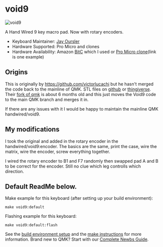 # void9

![void9](https://imgur.com/a/zPjiHee)

A Hand Wired 9 key macro pad.  Now with rotary encoders.

* Keyboard Maintainer: [Jay Oursler](https://github.com/yourusername)
* Hardware Supported: Pro Micro and clones
* Hardware Availability: Amazon [BitC](https://www.amazon.com/gp/product/B087CLZ5GR) which I used or [Pro Micro clone](https://www.amazon.com/ARCELI-Atmega32U4-Bootloadered-Development-Microcontroller/dp/B07J2Q3ZD5)(link is one example)

## Origins

This is originally by https://github.com/victorlucachi but he hasn't merged the code back to the mainline of QMK.  STL files on [github](https://github.com/victorlucachi/void9) or [thingiverse](https://www.thingiverse.com/thing:4222157).  Their [fork of qmk](https://github.com/victorlucachi/qmk_firmware) is about 6 months old and this just moves the Void9 code to the main QMK branch and merges it in.


If there are any issues with it I would be happy to maintain the mainline QMK handwired/void9.

## My modifications

I took the original and added in the rotary encoder in the handwired/void9:encoder.  The basics are the same, print the case, wire the matrix, wire the encoder, screw everything together.

I wired the rotary encoder to B1 and F7 randomly then swapped pad A and B to be correct for the encoder.  Still no clue which leg controlls which direction.


## Default ReadMe below.


Make example for this keyboard (after setting up your build environment):

    make void9:default

Flashing example for this keyboard:

    make void9:default:flash

See the [build environment setup](https://docs.qmk.fm/#/getting_started_build_tools) and the [make instructions](https://docs.qmk.fm/#/getting_started_make_guide) for more information. Brand new to QMK? Start with our [Complete Newbs Guide](https://docs.qmk.fm/#/newbs).
